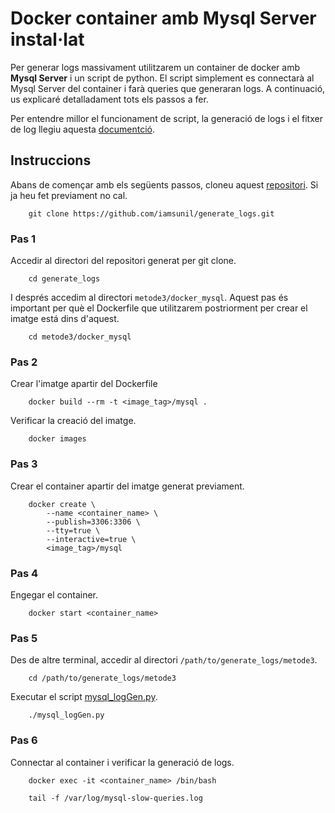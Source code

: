 # Docker container amb Mysql Server instal·lat  
Per generar logs massivament utilitzarem un container de docker amb **Mysql Server** i un script de python. El script simplement es connectarà al Mysql Server del container i farà queries que generaran logs. A continuació, us explicaré detalladament tots els passos a fer.  

Per entendre millor el funcionament de script, la generació de logs i el fitxer de log llegiu aquesta [documentció](docker_mysql/README.md).  

## Instruccions 
Abans de començar amb els següents passos, cloneu aquest [repositori](https://github.com/iamsunil/generate_logs.git). Si ja heu fet previament no cal.  
    
		git clone https://github.com/iamsunil/generate_logs.git  

### Pas 1  
Accedir al directori del repositori generat per git clone.  
  
		cd generate_logs  
I després accedim al directori `metode3/docker_mysql`. Aquest pas és important per què el Dockerfile que utilitzarem postriorment per crear el imatge está dins d'aquest.  

		cd metode3/docker_mysql  

### Pas 2  
Crear l'imatge apartir del Dockerfile 

		docker build --rm -t <image_tag>/mysql .
Verificar la creació del imatge.  

		docker images
### Pas 3  
Crear el container apartir del imatge generat previament.  

		docker create \
			--name <container_name> \
			--publish=3306:3306 \
			--tty=true \
			--interactive=true \
			<image_tag>/mysql 
			  
### Pas 4  
Engegar el container.
		
		docker start <container_name>

### Pas 5  
Des de altre terminal, accedir al directori `/path/to/generate_logs/metode3`.  

		cd /path/to/generate_logs/metode3  
		
Executar el script [mysql_logGen.py](mysql_logGen.py).  

		./mysql_logGen.py   
### Pas 6  
Connectar al container i verificar la generació de logs.  

		docker exec -it <container_name> /bin/bash  
		
		tail -f /var/log/mysql-slow-queries.log   

